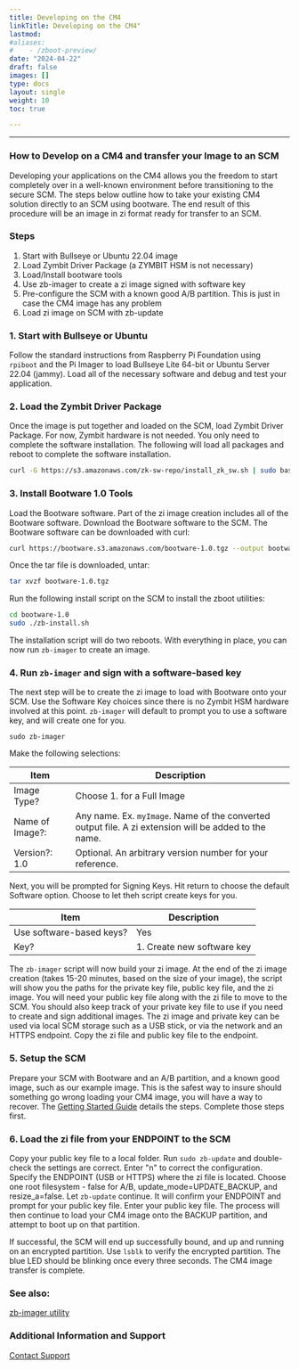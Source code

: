 ```yaml
---
title: Developing on the CM4
linkTitle: Developing on the CM4"
lastmod:
#aliases:
#    - /zboot-preview/
date: "2024-04-22"
draft: false
images: []
type: docs
layout: single
weight: 10
toc: true

---
```


-----


### How to Develop on a CM4 and transfer your Image to an SCM

Developing your applications on the CM4 allows you the freedom to start completely over in a well-known environment before transitioning to the secure SCM. The steps below outline how to take your existing CM4 solution directly to an SCM using bootware. The end result of this procedure will be an image in zi format ready for transfer to an SCM.

### Steps
1. Start with Bullseye or Ubuntu 22.04 image
2. Load Zymbit Driver Package (a ZYMBIT HSM is not necessary)
3. Load/Install bootware tools
4. Use zb-imager to create a zi image signed with software key
5. Pre-configure the SCM with a known good A/B partition. This is just in case the CM4 image has any problem
6. Load zi image on SCM with zb-update

### 1. Start with Bullseye or Ubuntu

Follow the standard instructions from Raspberry Pi Foundation using `rpiboot` and the Pi Imager to load Bullseye Lite 64-bit or Ubuntu Server 22.04 (jammy). Load all of the necessary software and debug and test your application.

### 2. Load the Zymbit Driver Package

Once the image is put together and loaded on the SCM, load Zymbit Driver Package. For now, Zymbit hardware is not needed. You only need to complete the software installation. The following will load all packages and reboot to complete the software installation.

```bash
curl -G https://s3.amazonaws.com/zk-sw-repo/install_zk_sw.sh | sudo bash
```

### 3. Install Bootware 1.0 Tools

Load the Bootware software. Part of the zi image creation includes all of the Bootware software. Download the Bootware software to the SCM. The Bootware software can be downloaded with curl:

```bash
curl https://bootware.s3.amazonaws.com/bootware-1.0.tgz --output bootware-1.0.tgz
```

Once the tar file is downloaded, untar:

```bash
tar xvzf bootware-1.0.tgz
```

Run the following install script on the SCM to install the zboot utilities:

```bash
cd bootware-1.0
sudo ./zb-install.sh
```

The installation script will do two reboots. With everything in place, you can now run `zb-imager` to create an image.

### 4. Run `zb-imager` and sign with a software-based key

The next step will be to create the zi image to load with Bootware onto your SCM. Use the Software Key choices since there is no Zymbit HSM hardware involved at this point. `zb-imager` will default to prompt you to use a software key, and will create one for you.

```
sudo zb-imager
```

Make the following selections:

| Item | Description |
| ----- | ----- |
| Image Type?   | Choose 1. for a Full Image |
| Name of Image?: | Any name. Ex. `myImage`. Name of the converted output file. A zi extension will be added to the name. |
| Version?: 1.0                                 | Optional. An arbitrary version number for your reference. |


Next, you will be prompted for Signing Keys. Hit return to choose the default Software option. Choose to let theh script create keys for you.

| Item | Description |
| ----- | ----- |
| Use software-based keys? | Yes |
| Key? | 1. Create new software key |

The `zb-imager` script will now build your zi image. At the end of the zi image creation (takes 15-20 minutes, based on the size of your image), the script will show you the paths for the private key file, public key file, and the zi image. You will need your public key file along with the zi file to move to the SCM. You should also keep track of your private key file to use if you need to create and sign additional images. The zi image and private key can be used via local SCM storage such as a USB stick, or via the network and an HTTPS endpoint. Copy the zi file and public key file to the endpoint.

### 5. Setup the SCM

Prepare your SCM with Bootware and an A/B partition, and a known good image, such as our example image. This is the safest way to insure should something go wrong loading your CM4 image, you will have a way to recover. The [Getting Started Guide](../../getting-started/) details the steps. Complete those steps first.

### 6. Load the zi file from your ENDPOINT to the SCM

Copy your public key file to a local folder. Run `sudo zb-update` and double-check the settings are correct. Enter "n" to correct the configuration. Specify the ENDPOINT (USB or HTTPS) where the zi file is located. Choose one root filesystem - false for A/B, update_mode=UPDATE_BACKUP, and resize_a=false. Let `zb-update` continue. It will confirm your ENDPOINT and prompt for your public key file. Enter your public key file. The process will then continue to load your CM4 image onto the BACKUP partition, and attempt to boot up on that partition.

If successful, the SCM will end up successfully bound, and up and running on an encrypted partition. Use `lsblk` to verify the encrypted partition. The blue LED should be blinking once every three seconds. The CM4 image transfer is complete.


### See also:

[zb-imager utility](../../utilities/zbimager)


### Additional Information and Support

[Contact Support](mailto:support@zymbit.com)

